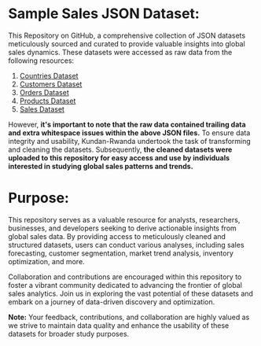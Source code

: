 # Sample Sales JSON Dataset:

This Repository on GitHub, a comprehensive collection of JSON datasets meticulously sourced and curated to provide valuable insights into global sales dynamics. These datasets were accessed as raw data from the following resources:

1. [Countries Dataset](https://raw.githubusercontent.com/cloudacademy/ca-sample-sales-data/master/countries.json)
2. [Customers Dataset](https://raw.githubusercontent.com/cloudacademy/ca-sample-sales-data/master/customers.json)
3. [Orders Dataset](https://raw.githubusercontent.com/cloudacademy/ca-sample-sales-data/master/orders.json)
4. [Products Dataset](https://raw.githubusercontent.com/cloudacademy/ca-sample-sales-data/master/products.json)
5. [Sales Dataset](https://raw.githubusercontent.com/cloudacademy/ca-sample-sales-data/master/sales.json)

However, **it's important to note that the raw data contained trailing data and extra whitespace issues within the above JSON files.** To ensure data integrity and usability, Kundan-Rwanda undertook the task of transforming and cleaning the datasets. Subsequently, **the cleaned datasets were uploaded to this repository for easy access and use by individuals interested in studying global sales patterns and trends.**

# Purpose:

This repository serves as a valuable resource for analysts, researchers, businesses, and developers seeking to derive actionable insights from global sales data. By providing access to meticulously cleaned and structured datasets, users can conduct various analyses, including sales forecasting, customer segmentation, market trend analysis, inventory optimization, and more.

Collaboration and contributions are encouraged within this repository to foster a vibrant community dedicated to advancing the frontier of global sales analytics. Join us in exploring the vast potential of these datasets and embark on a journey of data-driven discovery and optimization.

**Note:** Your feedback, contributions, and collaboration are highly valued as we strive to maintain data quality and enhance the usability of these datasets for broader study purposes.
